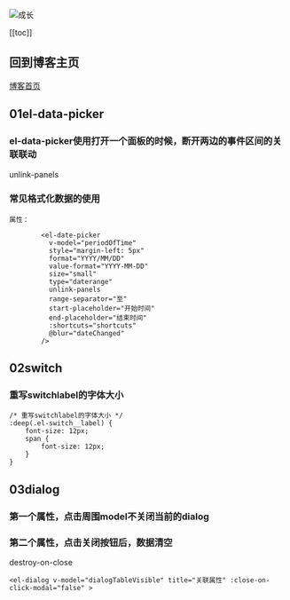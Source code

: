![成长](/images/home.png)

[[toc]]



## 回到博客主页
[博客首页](./../README.md)  

## 01el-data-picker

### el-data-picker使用打开一个面板的时候，断开两边的事件区间的关联联动
 unlink-panels
### 常见格式化数据的使用

~~~
属性：

        <el-date-picker
          v-model="periodOfTime"
          style="margin-left: 5px"
          format="YYYY/MM/DD"
          value-format="YYYY-MM-DD"
          size="small"
          type="daterange"
          unlink-panels
          range-separator="至"
          start-placeholder="开始时间"
          end-placeholder="结束时间"
          :shortcuts="shortcuts"
          @blur="dateChanged"
        />

~~~




## 02switch
### 重写switchlabel的字体大小

~~~
/* 重写switchlabel的字体大小 */
:deep(.el-switch__label) {
	font-size: 12px;
	span {
		font-size: 12px;
	}
}

~~~









## 03dialog

### 第一个属性，点击周围model不关闭当前的dialog
### 第二个属性，点击关闭按钮后，数据清空

destroy-on-close
~~~
<el-dialog v-model="dialogTableVisible" title="关联属性" :close-on-click-modal="false" >


~~~